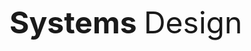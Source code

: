 <html>
  <head>
    <body>
      <p><font style="helvetica" size="45" weight="5"> <strong> Systems </strong> Design </font>
    </body>
  </head>
  </html>
